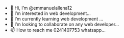 - 👋 Hi, I’m @emmanuelallena12
- 👀 I’m interested in web development...
- 🌱 I’m currently learning web development ...
- 💞️ I’m looking to collaborate on any web developer...
- 📫 How to reach me 0241407753 whatsapp...

<!---
emmanuelallena12/emmanuelallena12 is a ✨ special ✨ repository because its `README.md` (this file) appears on your GitHub profile.
You can click the Preview link to take a look at your changes.
--->
